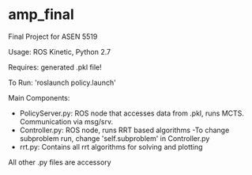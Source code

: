 # amp_final
Final Project for ASEN 5519

Usage: ROS Kinetic, Python 2.7

Requires: generated .pkl file!

To Run: 'roslaunch policy.launch'

Main Components:

- PolicyServer.py: ROS node that accesses data from .pkl, runs MCTS. Communication via msg/srv.
- Controller.py: ROS node, runs RRT based algorithms
   -To change subproblem run, change 'self.subproblem' in Controller.py
- rrt.py: Contains all rrt algorithms for solving and plotting

All other .py files are accessory
